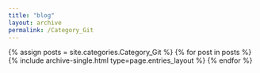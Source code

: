 ```yaml
---
title: "blog"
layout: archive
permalink: /Category_Git
---
```



{% assign posts = site.categories.Category_Git %}
{% for post in posts %} {% include archive-single.html type=page.entries_layout %} {% endfor %}